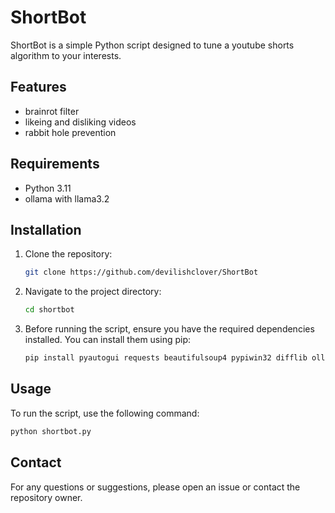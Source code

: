 # ShortBot

ShortBot is a simple Python script designed to tune a youtube shorts algorithm to your interests.

## Features

- brainrot filter
- likeing and disliking videos
- rabbit hole prevention

## Requirements

- Python 3.11
- ollama with llama3.2

## Installation

1. Clone the repository:
    ```sh
    git clone https://github.com/devilishclover/ShortBot
    ```
2. Navigate to the project directory:
    ```sh
    cd shortbot
    ```
3.  Before running the script, ensure you have the required dependencies installed. You can install them using pip:

    ```sh
    pip install pyautogui requests beautifulsoup4 pypiwin32 difflib ollama
    ```

## Usage

To run the script, use the following command:
```sh
python shortbot.py
```

## Contact

For any questions or suggestions, please open an issue or contact the repository owner.
